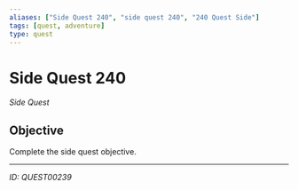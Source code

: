 ```yaml
---
aliases: ["Side Quest 240", "side quest 240", "240 Quest Side"]
tags: [quest, adventure]
type: quest
---
```


# Side Quest 240

*Side Quest*

## Objective
Complete the side quest objective.

---
*ID: QUEST00239*